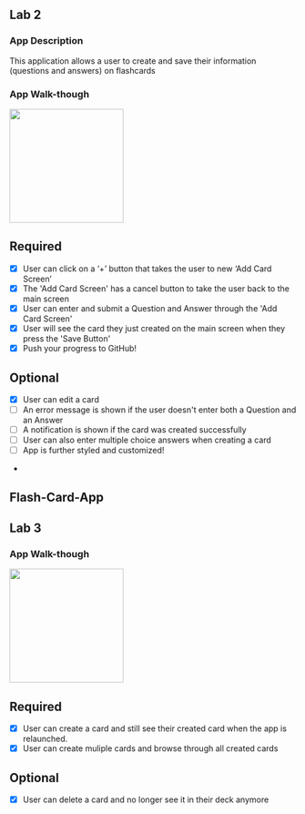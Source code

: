 ## Lab 2

### App Description
This application allows a user to create and save their information (questions and answers) on flashcards

### App Walk-though

<img src="https://user-images.githubusercontent.com/71245496/159107500-4bf4e1a5-a882-41cb-8f67-aa4d452a4234.gif" width=200><br>

## Required
- [x] User can click on a ‘+’ button that takes the user to new ‘Add Card Screen’
- [x] The 'Add Card Screen' has a cancel button to take the user back to the main screen
- [x] User can enter and submit a Question and Answer through the 'Add Card Screen'
- [x] User will see the card they just created on the main screen when they press the 'Save Button'
- [x] Push your progress to GitHub!

## Optional
- [x] User can edit a card
- [ ] An error message is shown if the user doesn't enter both a Question and an Answer
- [ ] A notification is shown if the card was created successfully
- [ ] User can also enter multiple choice answers when creating a card
- [ ] App is further styled and customized!
-

 ## Flash-Card-App
 
 ## Lab 3
 ### App Walk-though

<img src=" https://user-images.githubusercontent.com/71245496/160275691-f6293230-8a8d-40f9-b8ae-98f9d740c232.gif" width=200><br>

 ## Required
- [x] User can create a card and still see their created card when the app is relaunched.
- [x] User can create muliple cards and browse through all created cards
## Optional
- [x] User can delete a card and no longer see it in their deck anymore


